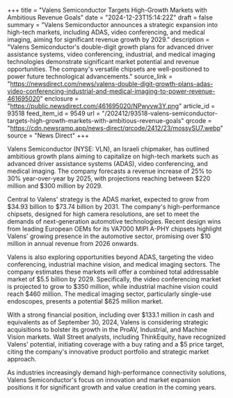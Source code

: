 +++
title = "Valens Semiconductor Targets High-Growth Markets with Ambitious Revenue Goals"
date = "2024-12-23T15:14:22Z"
draft = false
summary = "Valens Semiconductor announces a strategic expansion into high-tech markets, including ADAS, video conferencing, and medical imaging, aiming for significant revenue growth by 2029."
description = "Valens Semiconductor's double-digit growth plans for advanced driver assistance systems, video conferencing, industrial, and medical imaging technologies demonstrate significant market potential and revenue opportunities. The company's versatile chipsets are well-positioned to power future technological advancements."
source_link = "https://newsdirect.com/news/valens-double-digit-growth-plans-adas-video-conferencing-industrial-and-medical-imaging-to-power-revenue-461695020"
enclosure = "https://public.newsdirect.com/461695020/NPwyvw3Y.png"
article_id = 93518
feed_item_id = 9549
url = "/202412/93518-valens-semiconductor-targets-high-growth-markets-with-ambitious-revenue-goals"
qrcode = "https://cdn.newsramp.app/news-direct/qrcode/2412/23/mossySU7.webp"
source = "News Direct"
+++

<p>Valens Semiconductor (NYSE: VLN), an Israeli chipmaker, has outlined ambitious growth plans aiming to capitalize on high-tech markets such as advanced driver assistance systems (ADAS), video conferencing, and medical imaging. The company forecasts a revenue increase of 25% to 30% year-over-year by 2025, with projections reaching between $220 million and $300 million by 2029.</p><p>Central to Valens' strategy is the ADAS market, expected to grow from $34.93 billion to $73.74 billion by 2031. The company's high-performance chipsets, designed for high camera resolutions, are set to meet the demands of next-generation automotive technologies. Recent design wins from leading European OEMs for its VA7000 MIPI A-PHY chipsets highlight Valens' growing presence in the automotive sector, promising over $10 million in annual revenue from 2026 onwards.</p><p>Valens is also exploring opportunities beyond ADAS, targeting the video conferencing, industrial machine vision, and medical imaging sectors. The company estimates these markets will offer a combined total addressable market of $5.5 billion by 2029. Specifically, the video conferencing market is projected to grow to $350 million, while industrial machine vision could reach $460 million. The medical imaging sector, particularly single-use endoscopes, presents a potential $625 million market.</p><p>With a strong financial position, including over $133.1 million in cash and equivalents as of September 30, 2024, Valens is considering strategic acquisitions to bolster its growth in the ProAV, Industrial, and Machine Vision markets. Wall Street analysts, including ThinkEquity, have recognized Valens' potential, initiating coverage with a buy rating and a $5 price target, citing the company's innovative product portfolio and strategic market approach.</p><p>As industries increasingly demand high-performance connectivity solutions, Valens Semiconductor's focus on innovation and market expansion positions it for significant growth and value creation in the coming years.</p>